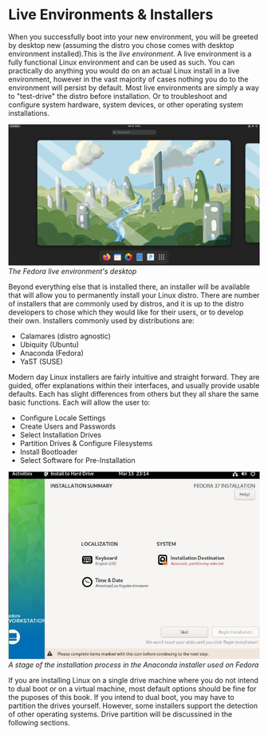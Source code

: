 # Live Environments & Installers

When you successfully boot into your new environment, you will be greeted by desktop new (assuming the distro you chose comes with desktop environment installed).This is the *live environment*. A live environment is a fully functional Linux environment and can be used as such. You can practically do anything you would do on an actual Linux install in a live environment, however in the vast majority of cases nothing you do to the environment will persist by default. Most live environments are simply a way to "test-drive" the distro before installation. Or to troubleshoot and configure system hardware, system devices, or other operating system installations.

![fedoralive](./imgs/fedora_live.jpg)
*The Fedora live environment's desktop*

Beyond everything else that is installed there, an installer will be available that will allow you to permanently install your Linux distro. There are number of installers that are commonly used by distros, and it is up to the distro developers to chose which they would like for their users, or to develop their own. Installers commonly used by distributions are:
* Calamares (distro agnostic)
* Ubiquity (Ubuntu)
* Anaconda (Fedora)
* YaST (SUSE)

Modern day Linux installers are fairly intuitive and straight forward. They are guided, offer explanations within their interfaces, and usually provide usable defaults. Each has slight differences from others but they all share the same basic functions. Each will allow the user to:
* Configure Locale Settings
* Create Users and Passwords
* Select Installation Drives
* Partition Drives & Configure Filesystems
* Install Bootloader
* Select Software for Pre-Installation

![anaconda](./imgs/install.jpg)
*A stage of the installation process in the Anaconda installer used on Fedora* 

If you are installing Linux on a single drive machine where you do not intend to dual boot or on a virtual machine, most default options should be fine for the puposes of this book. If you intend to dual boot, you may have to partition the drives yourself. However, some installers support the detection of other operating systems. Drive partition will be discussined in the following sections.

